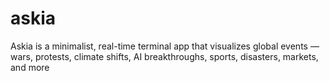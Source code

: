 # askia
Askia is a minimalist, real-time terminal app that visualizes global events — wars, protests, climate shifts, AI breakthroughs, sports, disasters, markets, and more 
